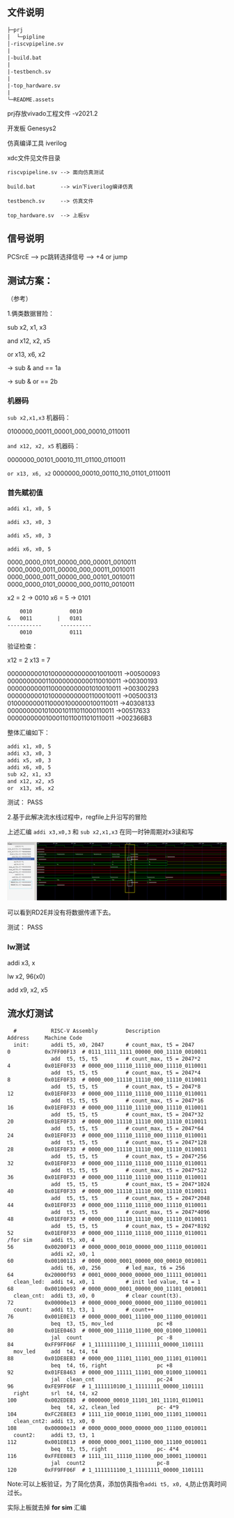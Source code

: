 ## 文件说明
```
├─prj
│  └─pipline
│-riscvpipeline.sv
|
|-build.bat         
|
|-testbench.sv
|
|-top_hardware.sv
|     
└─README.assets
```
prj存放vivado工程文件 -v2021.2

开发板 Genesys2

仿真编译工具 iverilog


xdc文件见文件目录
```
riscvpipeline.sv --> 面向仿真测试

build.bat        --> win下iverilog编译仿真

testbench.sv     --> 仿真文件

top_hardware.sv  --> 上板sv
```

## 信号说明
PCSrcE --> pc跳转选择信号 --> +4 or jump



## 测试方案：
（参考）

1.俩类数据冒险：

sub x2, x1, x3

and x12, x2, x5

or  x13, x6, x2

-> sub & and == 1a

-> sub & or  == 2b 

### 机器码
`sub x2,x1,x3` 机器码：

0100000_00011_00001_000_00010_0110011

`and x12, x2, x5` 机器码：

0000000_00101_00010_111_01100_0110011

`or x13, x6, x2`
0000000_00010_00110_110_01101_0110011


### 首先赋初值
`addi x1, x0, 5`

`addi x3, x0, 3`

`addi x5, x0, 3`

`addi x6, x0, 5`

0000_0000_0101_00000_000_00001_0010011
0000_0000_0011_00000_000_00011_0010011
0000_0000_0011_00000_000_00101_0010011
0000_0000_0101_00000_000_00110_0010011

x2 = 2 -> 0010
x6 = 5 -> 0101

		0010			0010
	&   0011		|   0101
	-----------      ----------
	    0010            0111


验证检查：

x12 = 2
x13 = 7

00000000010100000000000010010011 ->00500093
00000000001100000000000110010011 ->00300193
00000000001100000000001010010011 ->00300293
00000000010100000000001100010011 ->00500313
01000000001100001000000100110011 ->40308133
00000000010100010111011000110011 ->00517633
00000000001000110110011010110011 ->002366B3



整体汇编如下：

	addi x1, x0, 5
	addi x3, x0, 3
	addi x5, x0, 3
	addi x6, x0, 5
	sub x2, x1, x3
	and x12, x2, x5
	or  x13, x6, x2  


测试： PASS 

2.基于此解决流水线过程中，regfile上升沿写的冒险

上述汇编 `addi x3,x0,3` 和 `sub x2,x1,x3` 在同一时钟周期对x3读和写

 ![1](README.assets/1.png)


可以看到RD2E并没有将数据传递下去。

测试： PASS

### lw测试
addi x3, x

lw   x2, 96(x0)

add  x9, x2, x5


## 流水灯测试
	  #           RISC-V Assembly         Description                     Address     Machine Code
	  init:       addi t5, x0, 2047       # count_max, t5 = 2047          0           0x7FF00F13  # 0111_1111_1111_00000_000_11110_0010011
	              add  t5, t5, t5         # count_max, t5 = 2047*2        4           0x01EF0F33  # 0000_000_11110_11110_000_11110_0110011
	              add  t5, t5, t5         # count_max, t5 = 2047*4        8           0x01EF0F33  # 0000_000_11110_11110_000_11110_0110011
	              add  t5, t5, t5         # count_max, t5 = 2047*8        12          0x01EF0F33  # 0000_000_11110_11110_000_11110_0110011
	              add  t5, t5, t5         # count_max, t5 = 2047*16       16          0x01EF0F33  # 0000_000_11110_11110_000_11110_0110011
	              add  t5, t5, t5         # count_max, t5 = 2047*32       20          0x01EF0F33  # 0000_000_11110_11110_000_11110_0110011
	              add  t5, t5, t5         # count_max, t5 = 2047*64       24          0x01EF0F33  # 0000_000_11110_11110_000_11110_0110011
	              add  t5, t5, t5         # count_max, t5 = 2047*128      28          0x01EF0F33  # 0000_000_11110_11110_000_11110_0110011
	              add  t5, t5, t5         # count_max, t5 = 2047*256      32          0x01EF0F33  # 0000_000_11110_11110_000_11110_0110011
	              add  t5, t5, t5         # count_max, t5 = 2047*512      36          0x01EF0F33  # 0000_000_11110_11110_000_11110_0110011
	              add  t5, t5, t5         # count_max, t5 = 2047*1024     40          0x01EF0F33  # 0000_000_11110_11110_000_11110_0110011
	              add  t5, t5, t5         # count_max, t5 = 2047*2048     44          0x01EF0F33  # 0000_000_11110_11110_000_11110_0110011
	              add  t5, t5, t5         # count_max, t5 = 2047*4096     48          0x01EF0F33  # 0000_000_11110_11110_000_11110_0110011
	              add  t5, t5, t5         # count_max, t5 = 2047*8192     52          0x01EF0F33  # 0000_000_11110_11110_000_11110_0110011
	/for sim      addi t5, x0, 4                                          56          0x00200F13  # 0000_0000_0010_00000_000_11110_0010011
	              addi x2, x0, 1                                          60          0x00100113  # 0000_0000_0001_00000_000_00010_0010011
	              addi t6, x0, 256        # led_max, t6 = 256             64          0x20000f93  # 0001_0000_0000_00000_000_11111_0010011
	  clean_led:  addi t4, x0, 1          # init led value, t4 = 1        68          0x00100e93  # 0000_0000_0001_00000_000_11101_0010011
	  clean_cnt:  addi t3, x0, 0          # clear count(t3).              72          0x00000e13  # 0000_0000_0000_00000_000_11100_0010011
	  count:      addi t3, t3, 1          # count++                       76          0x001E0E13  # 0000_0000_0001_11100_000_11100_0010011
	              beq  t3, t5, mov_led              pc +8                 80          0x01EE0463  # 0000_000_11110_11100_000_01000_1100011
	              jal  count                        pc -8                 84          0xFF9FF06F  # 1_1111111100_1_11111111_00000_1101111
	  mov_led     add  t4, t4, t4                                         88          0x01DE8EB3  # 0000_000_11101_11101_000_11101_0110011
	              beq  t4, t6, right                pc +8                 92          0x01FE8463  # 0000_000_11111_11101_000_01000_1100011
	              jal  clean_cnt                    pc-24                 96          0xFE9FF06F  # 1_1111110100_1_11111111_00000_1101111
	  right       srl  t4, t4, x2                                         100         0x002EDEB3  # 0000000_00010_11101_101_11101_0110011
	              beq  t4, x2, clean_led            pc- 4*9               104         0xFC2E8EE3  # 1111_110_00010_11101_000_11101_1100011
	  clean_cnt2: addi t3, x0, 0                                          108         0x00000e13  # 0000_0000_0000_00000_000_11100_0010011           
	  count2:     addi t3, t3, 1                                          112         0x001E0E13  # 0000_0000_0001_11100_000_11100_0010011             
	              beq  t3, t5, right                pc- 4*4               116         0xFFEE08E3  # 1111_111_11110_11100_000_10001_1100011
	              jal  count2                       pc-8                  120         0xFF9FF06F  # 1_1111111100_1_11111111_00000_1101111

Note:可以上板验证，为了简化仿真，添加仿真指令`addi t5, x0, 4`,防止仿真时间过长。

实际上板就去掉 **for sim** 汇编